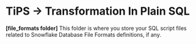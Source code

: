 # TiPS -> Transformation In Plain SQL

**[file_formats folder]** This folder is where you store your SQL script files related to Snowflake Database File Formats definitions, if any.
